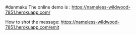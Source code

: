 #danmaku 
The online demo is :
https://nameless-wildwood-7851.herokuapp.com/

How to shot the message:
https://nameless-wildwood-7851.herokuapp.com/emit
